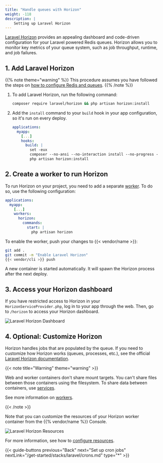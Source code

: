 ```yaml
---
title: "Handle queues with Horizon"
weight: -118
description: |
    Setting up Laravel Horizon
---
```


[Laravel Horizon](https://laravel.com/docs/master/horizon#main-content) provides an appealing dashboard and code-driven configuration
for your Laravel powered Redis queues.
Horizon allows you to monitor key metrics of your queue system,
such as job throughput, runtime, and job failures.

## 1. Add Laravel Horizon

{{% note theme="warning" %}}
This procedure assumes you have followed the steps on [how to configure Redis and queues](/get-started/stacks/laravel/setup-redis.md#5-use-redis-for-laravel-queues).
{{% /note %}}

1. To add Laravel Horizon, run the following command:

   ```bash {location="Terminal"}
   composer require laravel/horizon && php artisan horizon:install
   ```

2. Add the `install` command to your `build` hook in your app configuration, so it's run on every deploy.

   ```yaml {configFile="app"}
   applications:
     myapp:
       [...]
       hooks:
         build: |
           set -eux
           composer --no-ansi --no-interaction install --no-progress --prefer-dist --optimize-autoloader --no-dev
           php artisan horizon:install
   ```

## 2. Create a worker to run Horizon

To run Horizon on your project, you need to add a separate [worker](/create-apps/app-reference/single-runtime-image.md#workers).
To do so, use the following configuration:

```yaml {configFile="app"}
applications:
  myapp:
    [...]
    workers:
      horizon:
        commands:
          start: |
            php artisan horizon
```

To enable the worker, push your changes to {{< vendor/name >}}:

```bash {location="Terminal"}
git add .
git commit -m "Enable Laravel Horizon"
{{< vendor/cli >}} push
```

A new container is started automatically.
It will spawn the Horizon process after the next deploy.

## 3. Access your Horizon dashboard

If you have restricted access to Horizon in your `HorizonServiceProvider.php`,
log in to your app through the web.
Then, go to `/horizon` to access your Horizon dashboard.

![Laravel Horizon Dashboard](/images/guides/laravel/horizon-dashboard.png "0.5")

## 4. Optional: Customize Horizon

Horizon handles jobs that are populated by the queue.
If you need to customize how Horizon works (queues, processes, etc.),
see the official [Laravel Horizon documentation](https://laravel.com/docs/master/horizon#main-content).

{{< note title="Warning" theme="warning" >}}

Web and worker containers don't share mount targets.
You can't share files between those containers using the filesystem.
To share data between containers, use [services](/add-services/_index.md).

See more information on [workers](/create-apps/app-reference/single-runtime-image.md#workers).

{{< /note >}}

Note that you can customize the resources of your Horizon worker container from the {{% vendor/name %}} Console.

![Laravel Horizon Resources](/images/guides/laravel/horizon-resources.png "0.5")

For more information, see how to [configure resources](/manage-resources/adjust-resources.md).

{{< guide-buttons previous="Back" next="Set up cron jobs" nextLink="/get-started/stacks/laravel/crons.md" type="*" >}}
